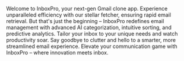 Welcome to InboxPro, your next-gen Gmail clone app. Experience unparalleled efficiency with our stellar fetcher, ensuring rapid email retrieval. But that's just the beginning – InboxPro redefines email management with advanced AI categorization, intuitive sorting, and predictive analytics. Tailor your inbox to your unique needs and watch productivity soar. Say goodbye to clutter and hello to a smarter, more streamlined email experience. Elevate your communication game with InboxPro – where innovation meets inbox.






